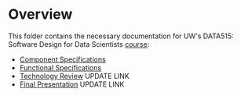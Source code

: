 # Overview
This folder contains the necessary documentation for UW's DATA515: Software Design for Data Scientists [course](https://uwdata515.github.io/):
* [Component Specifications](./Component_Specification.md)
* [Functional Specifications](./Functional_Specification.md)
* [Technology Review](./) UPDATE LINK
* [Final Presentation](./) UPDATE LINK
